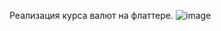 Реализация курса валют на флаттере. ![image](https://user-images.githubusercontent.com/36933133/206270270-84be2dc5-03e4-46ad-8883-469ba76ac0fe.png)
